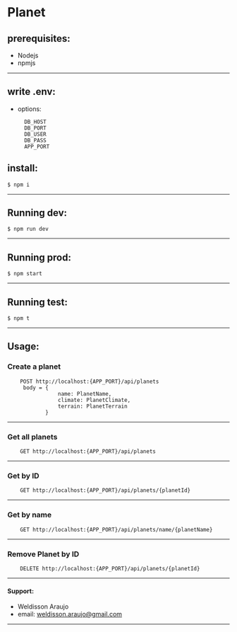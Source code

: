 # Planet
## prerequisites:
- Nodejs
- npmjs

---
## write .env:
- options:
  ```
    DB_HOST 
    DB_PORT
    DB_USER
    DB_PASS
    APP_PORT
  ```
## install:
```
$ npm i
```

---
## Running dev: 
```
$ npm run dev
```

---
## Running prod: 
```
$ npm start
```

---
## Running test: 
```
$ npm t
```

---
## Usage:
### Create a planet
```
    POST http://localhost:{APP_PORT}/api/planets
     body = {
                name: PlanetName, 
                climate: PlanetClimate, 
                terrain: PlanetTerrain
            }
```

---
### Get all planets
```
    GET http://localhost:{APP_PORT}/api/planets
```

---
### Get by ID
```
    GET http://localhost:{APP_PORT}/api/planets/{planetId}
```

---
### Get by name
```
    GET http://localhost:{APP_PORT}/api/planets/name/{planetName}
```

---
### Remove Planet by ID
```
    DELETE http://localhost:{APP_PORT}/api/planets/{planetId}
```

---
#### Support: 
- Weldisson Araujo
- email: weldisson.araujo@gmail.com

---
